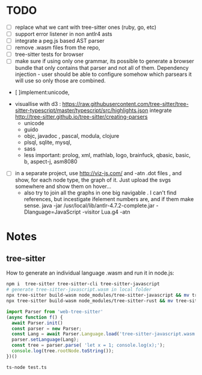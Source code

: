 # TODO

- [ ] replace what we cant with tree-sitter ones (ruby, go, etc)
- [ ] support error listener in non antlr4 asts
- [ ] integrate a peg.js based AST parser
- [ ] remove .wasm files from the repo,  
- [ ] tree-sitter tests for browser
- [ ] make sure if using only one grammar, its possible to generate a browser bundle that only contains that parser and not all of them. Dependency injection - user should be able to configure somehow which parsears it will use so only those are combined.
- [ ]implement:unicode, 
 * visuallise with d3 : https://raw.githubusercontent.com/tree-sitter/tree-sitter-typescript/master/typescript/src/highlights.json
 integrate http://tree-sitter.github.io/tree-sitter/creating-parsers
   * unicode
   * guido
   * objc, javadoc , pascal, modula, clojure
   * plsql, sqlite, mysql, 
   * sass  
   * less important: prolog, xml, mathlab, logo, brainfuck, qbasic, basic, b, aspect-j, asm8080
- [ ] in a separate project, use http://viz-js.com/ and -atn .dot files , and show, for each node type, the graph of it. Just upload the svgs somewhere and show them on hover... 
     * also try to join all the graphs in one big navigable . I can't find references, but incestigate ifelement numbers are, and if them make sense.  java -jar /usr/local/lib/antlr-4.7.2-complete.jar -Dlanguage=JavaScript -visitor Lua.g4 -atn


# Notes

## tree-sitter

How to generate an individual language .wasm and run it in node.js:

```sh
npm i  tree-sitter tree-sitter-cli tree-sitter-javascript
# generate tree-sitter-javascript.wasm in local folder
npx tree-sitter build-wasm node_modules/tree-sitter-javascript && mv tree-sitter-javascript.wasm src/tree-sitter-parser
npx tree-sitter build-wasm node_modules/tree-sitter-rust && mv tree-sitter-rust.wasm src/tree-sitter-parser
```

```ts
import Parser from 'web-tree-sitter'
(async function f() {
  await Parser.init()
  const parser = new Parser;
  const Lang = await Parser.Language.load('tree-sitter-javascript.wasm');
  parser.setLanguage(Lang);
  const tree = parser.parse( 'let x = 1; console.log(x);');
  console.log(tree.rootNode.toString());
})()
```

```sh
ts-node test.ts
```








<!-- 
## pegjs based grammars for common languages

 * https://github.com/michael-brade/LaTeX.js/blob/master/src/latex-parser.pegjs
 * https://libraries.io/npm/lucene-query-parser

https://github.com/honza/inertia/blob/master/inertia/grammar.pegjs
https://github.com/devijvers/lisp.js/tree/master/lisp/grammar
Schemeish grammar https://github.com/patrickdlogan/nconc/blob/master/public/scripts/nconc.pegjs

objective C - https://github.com/okaxaki/objc2swift/blob/master/grammar/objc.pegjs
formal logic  https://github.com/cameronbwhite/WeberLogicJS/blob/master/src/grammer.pegjs

misc https://github.com/for-GET/core-pegjs/tree/master/src/ietf

markdown: https://github.com/shamansir/xtd/blob/master/sources/assets/mdown-parse-pegjs/markdown.pegjs 

list: https://libraries.io/search?keywords=pegjs&page=2

https://github.com/kevinludwig/pgn-parser
https://github.com/bpow/pegjs-bonsai
https://www.npmjs.com/package/pegjs-prolog-parser
https://github.com/bripkens/lucene https://libraries.io/npm/lucene-query-parser
https://github.com/Bannerets/ti-el - https://github.com/Bannerets/ti-el/blob/master/packages/tl-parser/src/tl.pegjs
-->

<!-- 

7. BNF for syntax

We give separate BNF's for canonical and advanced forms of S-expressions.
We use the following notation:
	<x>* 		means 0 or more occurrences of <x>
	<x>+		means 1 or more occurrences of <x>  
	<x>?		means 0 or 1 occurrences of <x>
	parentheses	are used for grouping, as in (<x> | <y>)*


For canonical and basic transport:
https://people.csail.mit.edu/rivest/Sexp.txt

<sexpr>    	:: <string> | <list>
<string>   	:: <display>? <simple-string> ;
<simple-string>	:: <raw> ;
<display>  	:: "[" <simple-string> "]" ;
<raw>      	:: <decimal> ":" <bytes> ;
<decimal>  	:: <decimal-digit>+ ;
		-- decimal numbers should have no unnecessary leading zeros
<bytes> 	-- any string of bytes, of the indicated length
<list>     	:: "(" <sexp>* ")" ;
<decimal-digit> :: "0" | ... | "9" ;

For advanced transport:

<sexpr>    	:: <string> | <list>
<string>   	:: <display>? <simple-string> ;
<simple-string>	:: <raw> | <token> | <base-64> | <hexadecimal> | 
		           <quoted-string> ;
<display>  	:: "[" <simple-string> "]" ;
<raw>      	:: <decimal> ":" <bytes> ;
<decimal>  	:: <decimal-digit>+ ;
		-- decimal numbers should have no unnecessary leading zeros
<bytes> 	-- any string of bytes, of the indicated length
<token>    	:: <tokenchar>+ ;
<base-64>  	:: <decimal>? "|" ( <base-64-char> | <whitespace> )* "|" ;
<hexadecimal>   :: "#" ( <hex-digit> | <white-space> )* "#" ;
<quoted-string> :: <decimal>? <quoted-string-body>  
<quoted-string-body> :: "\"" <bytes> "\""
<list>     	:: "(" ( <sexp> | <whitespace> )* ")" ;
<whitespace> 	:: <whitespace-char>* ;
<token-char>  	:: <alpha> | <decimal-digit> | <simple-punc> ;
<alpha>       	:: <upper-case> | <lower-case> | <digit> ;
<lower-case>  	:: "a" | ... | "z" ;
<upper-case>  	:: "A" | ... | "Z" ;
<decimal-digit> :: "0" | ... | "9" ;
<hex-digit>     :: <decimal-digit> | "A" | ... | "F" | "a" | ... | "f" ;
<simple-punc> 	:: "-" | "." | "/" | "_" | ":" | "*" | "+" | "=" ;
<whitespace-char> :: " " | "\t" | "\r" | "\n" ;
<base-64-char> 	:: <alpha> | <decimal-digit> | "+" | "/" | "=" ;
<null>        	:: "" ; -->
